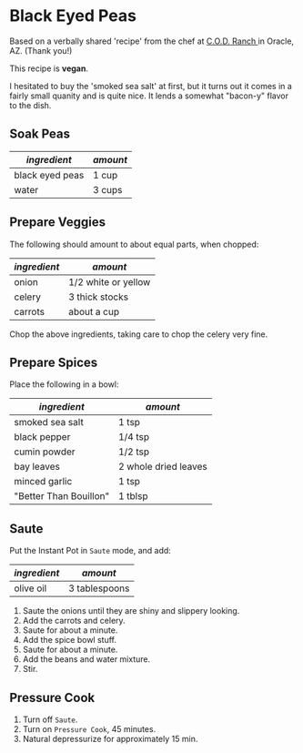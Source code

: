 # Black Eyed Peas

Based on a verbally shared 'recipe' from the chef at [C.O.D. Ranch ](https://www.codranch.com/) in Oracle, AZ. (Thank you!)

This recipe is **vegan**.

I hesitated to buy the 'smoked sea salt' at first, but it turns out it comes in a fairly small quanity and is quite nice.  It lends a somewhat "bacon-y" flavor to the dish.

## Soak Peas

| *ingredient* | *amount* |
| --- | --- |
| black eyed peas | 1 cup |
| water | 3 cups |

## Prepare Veggies

The following should amount to about equal parts, when chopped:

| *ingredient* | *amount* |
| --- | --- |
| onion | 1/2 white or yellow |
| celery | 3 thick stocks |
| carrots | about a cup |

Chop the above ingredients, taking care to chop the celery very fine.

## Prepare Spices

Place the following in a bowl:

| *ingredient* | *amount* |
| --- | --- |
| smoked sea salt | 1 tsp |
| black pepper | 1/4 tsp |
| cumin powder | 1/2 tsp |
| bay leaves | 2 whole dried leaves |
| minced garlic | 1 tsp |
| "Better Than Bouillon" | 1 tblsp |


## Saute

Put the Instant Pot in `Saute` mode, and add:

| *ingredient* | *amount* |
| --- | --- |
| olive oil | 3 tablespoons |


1. Saute the onions until they are shiny and slippery looking.
1. Add the carrots and celery.
1. Saute for about a minute.
1. Add the spice bowl stuff.
1. Saute for about a minute.
1. Add the beans and water mixture.
1. Stir.

## Pressure Cook

1. Turn off `Saute`.
1. Turn on `Pressure Cook`, 45 minutes.
1. Natural depressurize for approximately 15 min.
